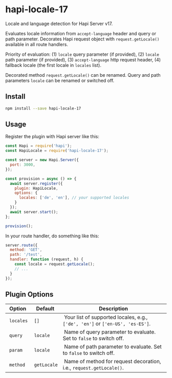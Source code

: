# hapi-locale-17

Locale and language detection for Hapi Server v17.

Evaluates locale information from `accept-language` header and query or path parameter.
Decorates Hapi request object with `request.getLocale()` available in all route handlers.

Priority of evaluation:
(1) `locale` query parameter (if provided),
(2) `locale` path parameter (if provided),
(3) `accept-language` http request header,
(4) fallback locale (the first locale in `locales` list).

Decorated method `request.getLocale()` can be renamed.
Query and path parameters `locale` can be renamed or switched off.

## Install

```bash
npm install --save hapi-locale-17
```

## Usage

Register the plugin with Hapi server like this:

```js
const Hapi = require('hapi');
const HapiLocale = require('hapi-locale-17');

const server = new Hapi.Server({
  port: 3000,
});

const provision = async () => {
  await server.register({
    plugin: HapiLocale,
    options: {
      locales: ['de', 'en'], // your supported locales
    }
  });
  await server.start();
};

provision();
```

In your route handler, do something like this:

```js
server.route({
  method: 'GET',
  path: '/test',
  handler: function (request, h) {
    const locale = request.getLocale();
    // ...
  }
});
```

## Plugin Options

| Option    | Default     | Description |
|-----------|-------------|-------------|
| `locales` | `[]`        | Your list of supported locales, e.g., `['de', 'en']` or `['en-US', 'es-ES']`. |
| `query`   | `locale`    | Name of query parameter to evaluate. Set to `false` to switch off. |
| `param`   | `locale`    | Name of path parameter to evaluate. Set to `false` to switch off. |
| `method`  | `getLocale` | Name of method for request decoration, i.e., `request.getLocale()`. |
